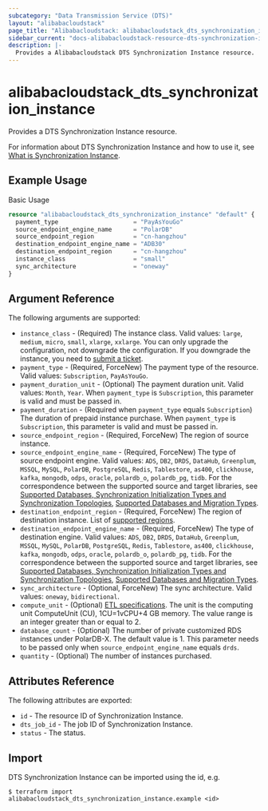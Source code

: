 ```yaml
---
subcategory: "Data Transmission Service (DTS)"
layout: "alibabacloudstack"
page_title: "Alibabacloudstack: alibabacloudstack_dts_synchronization_instance"
sidebar_current: "docs-alibabacloudstack-resource-dts-synchronization-instance"
description: |-
  Provides a Alibabacloudstack DTS Synchronization Instance resource.
---
```


# alibabacloudstack\_dts\_synchronization\_instance

Provides a DTS Synchronization Instance resource.

For information about DTS Synchronization Instance and how to use it, see [What is Synchronization Instance](https://help.aliyun.com/document_detail/211599.html).



## Example Usage

Basic Usage

```terraform
resource "alibabacloudstack_dts_synchronization_instance" "default" {
  payment_type                     = "PayAsYouGo"
  source_endpoint_engine_name      = "PolarDB"
  source_endpoint_region           = "cn-hangzhou"
  destination_endpoint_engine_name = "ADB30"
  destination_endpoint_region      = "cn-hangzhou"
  instance_class                   = "small"
  sync_architecture                = "oneway"
}
```

## Argument Reference

The following arguments are supported:

* `instance_class` - (Required) The instance class. Valid values: `large`, `medium`, `micro`, `small`, `xlarge`, `xxlarge`. You can only upgrade the configuration, not downgrade the configuration. If you downgrade the instance, you need to [submit a ticket](https://selfservice.console.aliyun.com/ticket/category/dts/today).
* `payment_type` - (Required, ForceNew) The payment type of the resource. Valid values: `Subscription`, `PayAsYouGo`.
* `payment_duration_unit` - (Optional) The payment duration unit. Valid values: `Month`, `Year`. When `payment_type` is `Subscription`, this parameter is valid and must be passed in.
* `payment_duration` - (Required when `payment_type` equals `Subscription`) The duration of prepaid instance purchase. When `payment_type` is `Subscription`, this parameter is valid and must be passed in.
* `source_endpoint_region` - (Required, ForceNew) The region of source instance.
* `source_endpoint_engine_name` - (Required, ForceNew) The type of source endpoint engine. Valid values: `ADS`, `DB2`, `DRDS`, `DataHub`, `Greenplum`, `MSSQL`, `MySQL`, `PolarDB`, `PostgreSQL`, `Redis`, `Tablestore`, `as400`, `clickhouse`, `kafka`, `mongodb`, `odps`, `oracle`, `polardb_o`, `polardb_pg`, `tidb`. For the correspondence between the supported source and target libraries, see [Supported Databases, Synchronization Initialization Types and Synchronization Topologies](https://help.aliyun.com/document_detail/130744.html), [Supported Databases and Migration Types](https://help.aliyun.com/document_detail/26618.html).
* `destination_endpoint_region` - (Required, ForceNew) The region of destination instance. List of [supported regions](https://help.aliyun.com/document_detail/141033.html).
* `destination_endpoint_engine_name` - (Required, ForceNew) The type of destination engine. Valid values: `ADS`, `DB2`, `DRDS`, `DataHub`, `Greenplum`, `MSSQL`, `MySQL`, `PolarDB`, `PostgreSQL`, `Redis`, `Tablestore`, `as400`, `clickhouse`, `kafka`, `mongodb`, `odps`, `oracle`, `polardb_o`, `polardb_pg`, `tidb`. For the correspondence between the supported source and target libraries, see [Supported Databases, Synchronization Initialization Types and Synchronization Topologies](https://help.aliyun.com/document_detail/130744.html), [Supported Databases and Migration Types](https://help.aliyun.com/document_detail/26618.html).
* `sync_architecture` - (Optional, ForceNew) The sync architecture. Valid values: `oneway`, `bidirectional`.
* `compute_unit` - (Optional) [ETL specifications](https://help.aliyun.com/document_detail/212324.html). The unit is the computing unit ComputeUnit (CU), 1CU=1vCPU+4 GB memory. The value range is an integer greater than or equal to 2.
* `database_count` - (Optional) The number of private customized RDS instances under PolarDB-X. The default value is 1. This parameter needs to be passed only when `source_endpoint_engine_name` equals `drds`.
* `quantity` - (Optional) The number of instances purchased.

## Attributes Reference

The following attributes are exported:

* `id` - The resource ID of Synchronization Instance.
* `dts_job_id` - The job ID of Synchronization Instance.
* `status` - The status.

## Import

DTS Synchronization Instance can be imported using the id, e.g.

```
$ terraform import alibabacloudstack_dts_synchronization_instance.example <id>
```
